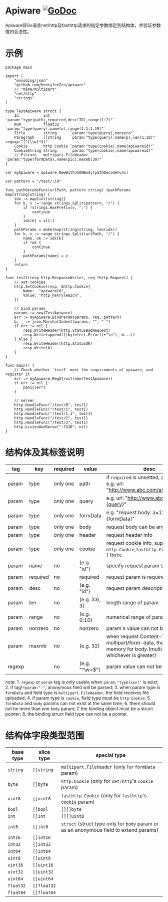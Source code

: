 # Apiware    [![GoDoc](https://godoc.org/github.com/tsuna/gohbase?status.png)](https://godoc.org/github.com/henrylee2cn/apiware)

Apiware将Go语言net/http及fasthttp请求的指定参数绑定到结构体，并验证参数值的合法性。

# 示例

```
package main

import (
    "encoding/json"
    "github.com/henrylee2cn/apiware"
    // "mime/multipart"
    "net/http"
    "strings"
)

type TestApiware struct {
    Id           int         `param:"type(path),required,desc(ID),range(1:2)"`
    Num          float32     `param:"type(query),name(n),range(1.1:1.19)"`
    Title        string      `param:"type(query),nonzero"`
    Paragraph    []string    `param:"type(query),name(p),len(1:10)" regexp:"(^[\\w]*$)"`
    Cookie       http.Cookie `param:"type(cookie),name(apiwareid)"`
    CookieString string      `param:"type(cookie),name(apiwareid)"`
    // Picture   multipart.FileHeader `param:"type(formData),name(pic),maxmb(30)"`
}

var myApiware = apiware.NewWithJSONBody(pathDecodeFunc)

var pattern = "/test/:id"

func pathDecodeFunc(urlPath, pattern string) (pathParams map[string]string) {
    idx := map[int]string{}
    for k, v := range strings.Split(pattern, "/") {
        if !strings.HasPrefix(v, ":") {
            continue
        }
        idx[k] = v[1:]
    }
    pathParams = make(map[string]string, len(idx))
    for k, v := range strings.Split(urlPath, "/") {
        name, ok := idx[k]
        if !ok {
            continue
        }
        pathParams[name] = v
    }
    return
}

func test1(resp http.ResponseWriter, req *http.Request) {
    // set cookies
    http.SetCookie(resp, &http.Cookie{
        Name:  "apiwareid",
        Value: "http_henrylee2cn",
    })

    // bind params
    params := new(TestApiware)
    err := myApiware.BindParam(params, req, pattern)
    b, _ := json.MarshalIndent(params, "", " ")
    if err != nil {
        resp.WriteHeader(http.StatusBadRequest)
        resp.Write(append([]byte(err.Error()+"\n"), b...))
    } else {
        resp.WriteHeader(http.StatusOK)
        resp.Write(b)
    }
}

func main() {
    // Check whether `test1` meet the requirements of apiware, and register it
    err := myApiware.RegStruct(new(TestApiware))
    if err != nil {
        panic(err)
    }

    // server
    http.HandleFunc("/test/0", test1)
    http.HandleFunc("/test/1", test1)
    http.HandleFunc("/test/1.1", test1)
    http.HandleFunc("/test/2", test1)
    http.HandleFunc("/test/3", test1)
    http.ListenAndServe(":7310", nil)
}
```

# 结构体及其标签说明

tag   |   key    | required |     value     |   desc
------|----------|----------|---------------|----------------------------------
param |   type   | only one |     path      | if `required` is unsetted, auto set it. e.g. url: "http://www.abc.com/a/{path}"
param |   type   | only one |     query     | e.g. url: "http://www.abc.com/a?b={query}"
param |   type   | only one |     formData  | e.g. "request body: a=123&b={formData}"
param |   type   | only one |     body      | request body can be any content
param |   type   | only one |     header    | request header info
param |   type   | only one |     cookie    | request cookie info, support type: `http.Cookie`,`fasthttp.Cookie`,`string`,`[]byte`
param |   name   |    no    |  (e.g. "id")  | specify request param`s name
param | required |    no    |   required    | request param is required
param |   desc   |    no    |  (e.g. "id")  | request param description
param |   len    |    no    | (e.g. 3:6, 3) | length range of param
param |   range  |    no    |  (e.g. 0:10)  | numerical range of param
param |  nonzero |    no    |    nonzero    | param`s value can not be zero
param |   maxmb  |    no    |   (e.g. 32)   | when request Content-Type is multipart/form-data, the max memory for body.(multi-param, whichever is greater)
regexp|          |    no    |(e.g. "^\\w+$")| param value can not be null

note:
    1. `regexp` or `param` tag is only usable when `param:"type(xxx)"` is exist;
    2. if tag!=`param:"-"`, anonymous field will be parsed;
    3. when param type is `formData` and field type is `multipart.FileHeader`, the field receives file uploaded;
    4. if param type is `cookie`, field type must be `http.Cookie`;
    5. `formData` and `body` params can not exist at the same time;
    6. there should not be more than one `body` param;
    7. the binding object must be a struct pointer;
    8. the binding struct field type can not be a pointer.


# 结构体字段类型范围

base type| slice type  | special type
---------|-------------|-------------------------------------------------------
`string`  |  `[]string`  | `multipart.FileHeader` (only for `formData` param)
`byte`    |  `[]byte`    | `http.Cookie` (only for `net/http`'s `cookie` param)
`uint8`   |  `[]uint8`   | `fasthttp.Cookie` (only for `fasthttp`'s `cookie` param)
`bool`    |  `[]bool`    | `[][]byte`
`int`     |  `[]int`     | `[][]uint8`
`int8`    |  `[]int8`    | `struct` (struct type only for `body` param or as an anonymous field to extend params)
`int16`   |  `[]int16`   |
`int32`   |  `[]int32`   |
`int64`   |  `[]int64`   |
`uint8`   |  `[]uint8`   |
`uint16`  |  `[]uint16`  |
`uint32`  |  `[]uint32`  |
`uint64`  |  `[]uint64`  |
`float32` |  `[]float32` |
`float64` |  `[]float64` |
